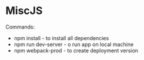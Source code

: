 # MiscJS


Commands: 

* npm install - to install all dependencies
* npm run dev-server - o run app on local machine 
* npm webpack-prod - to create deployment version

    

